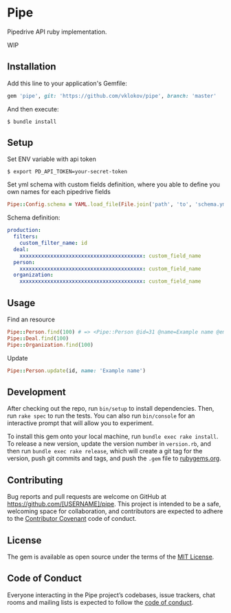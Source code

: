 # Pipe

Pipedrive API ruby implementation. 

WIP

## Installation

Add this line to your application's Gemfile:

```ruby
gem 'pipe', git: 'https://github.com/vklokov/pipe', branch: 'master'
```

And then execute:

    $ bundle install
    
## Setup

Set ENV variable with api token

    $ export PD_API_TOKEN=your-secret-token
    
Set yml schema with custom fields definition, where you able to define you own names for each pipedrive fields

```ruby
Pipe::Config.schema = YAML.load_file(File.join('path', 'to', 'schema.yml'))[:development]
```

Schema definition:

```yml
production:
  filters:
    custom_filter_name: id
  deal:
    xxxxxxxxxxxxxxxxxxxxxxxxxxxxxxxxxxxxxxxx: custom_field_name
  person:
    xxxxxxxxxxxxxxxxxxxxxxxxxxxxxxxxxxxxxxxx: custom_field_name
  organization:
    xxxxxxxxxxxxxxxxxxxxxxxxxxxxxxxxxxxxxxxx: custom_field_name
```

## Usage

Find an resource
```ruby
Pipe::Person.find(100) # => <Pipe::Person @id=31 @name=Example name @email=example@gmail.com>
Pipe::Deal.find(100)
Pipe::Organization.find(100)
```

Update
```ruby
Pipe::Person.update(id, name: 'Example name') 
```

## Development

After checking out the repo, run `bin/setup` to install dependencies. Then, run `rake spec` to run the tests. You can also run `bin/console` for an interactive prompt that will allow you to experiment.

To install this gem onto your local machine, run `bundle exec rake install`. To release a new version, update the version number in `version.rb`, and then run `bundle exec rake release`, which will create a git tag for the version, push git commits and tags, and push the `.gem` file to [rubygems.org](https://rubygems.org).

## Contributing

Bug reports and pull requests are welcome on GitHub at https://github.com/[USERNAME]/pipe. This project is intended to be a safe, welcoming space for collaboration, and contributors are expected to adhere to the [Contributor Covenant](http://contributor-covenant.org) code of conduct.

## License

The gem is available as open source under the terms of the [MIT License](https://opensource.org/licenses/MIT).

## Code of Conduct

Everyone interacting in the Pipe project’s codebases, issue trackers, chat rooms and mailing lists is expected to follow the [code of conduct](https://github.com/[USERNAME]/pipe/blob/master/CODE_OF_CONDUCT.md).
